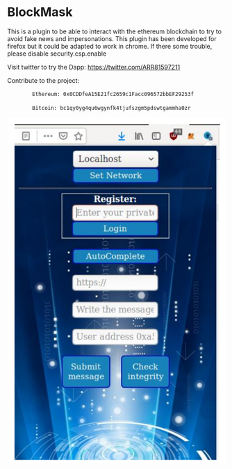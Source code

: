 # BlockMask
This is a plugin to be able to interact with the ethereum blockchain to try to avoid fake news and impersonations. 
This plugin has been developed for firefox but it could be adapted to work in chrome.
If there some trouble, please disable security.csp.enable

Visit twitter to try the Dapp: https://twitter.com/ARR81597211

Contribute to the project:

            Ethereum: 0x0CDDfeA15E21fc2659c1Facc096572bbEF29253f
            
            Bitcoin: bc1qy0yg4qu6wgynfk4tjufszgm5pdswtgammha0zr
            
![alt text](https://raw.githubusercontent.com/ARR552/BlockMask/master/Interface%20BlockMask.png)
